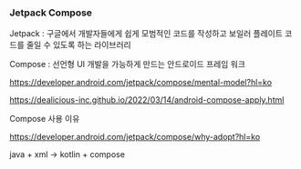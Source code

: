 ### Jetpack Compose

Jetpack : 구글에서 개발자들에게 쉽게 모범적인 코드를 작성하고 보일러 플레이트 코드를 줄일 수 있도록 하는 라이브러리

Compose : 선언형 UI 개발을 가능하게 만드는 안드로이드 프레임 워크

https://developer.android.com/jetpack/compose/mental-model?hl=ko

https://dealicious-inc.github.io/2022/03/14/android-compose-apply.html

Compose 사용 이유

https://developer.android.com/jetpack/compose/why-adopt?hl=ko

java + xml -> kotlin + compose

